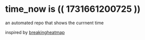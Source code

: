 # time_now is (( 1731661200725 ))

an automated repo that shows the currnent time

inspired by [breakingheatmap](https://github.com/breakingheatmap/breakingheatmap)